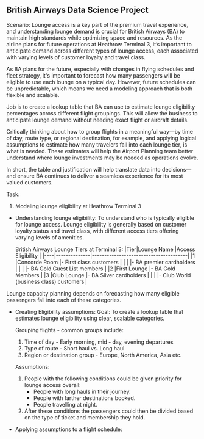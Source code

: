 ## British Airways Data Science Project
Scenario:
Lounge access is a key part of the premium travel experience, and understanding lounge demand is crucial for British Airways (BA) to maintain high standards while optimizing space and resources. As the airline plans for future operations at Heathrow Terminal 3, it’s important to anticipate demand across different types of lounge access, each associated with varying levels of customer loyalty and travel class.

As BA plans for the future, especially with changes in flying schedules and fleet strategy, it's important to forecast how many passengers will be eligible to use each lounge on a typical day. However, future schedules can be unpredictable, which means we need a modeling approach that is both flexible and scalable.

Job is to create a lookup table that BA can use to estimate lounge eligibility percentages across different flight groupings. This will allow the business to anticipate lounge demand without needing exact flight or aircraft details.

Critically thinking about how to group flights in a meaningful way—by time of day, route type, or regional destination, for example, and applying logical assumptions to estimate how many travelers fall into each lounge tier, is what is needed. These estimates will help the Airport Planning team better understand where lounge investments may be needed as operations evolve.

In short, the table and justification will help translate data into decisions—and ensure BA continues to deliver a seamless experience for its most valued customers.

Task:
1. Modeling lounge eligibility at Heathrow Terminal 3
 - Understanding lounge eligibility:
     To understand who is typically eligible for lounge access. Lounge eligibility is generally based on customer loyalty status and travel class, with different access tiers offering varying levels of amenities.

   British Airways Lounge Tiers at Terminal 3:
   |Tier|Lounge Name   |Access Eligibility                     |
   |----|--------------|---------------------------------------|
   |1   |Concorde Room |- First class customers                |
   |    |              |- BA premier cardholders               | 
   |    |              |- BA Gold Guest List members           |
   |2   |First Lounge  |- BA Gold Members                      |
   |3   |Club Lounge   |- BA Silver cardholders                |
   |    |              |- Club World (business class) customers|

  Lounge capacity planning depends on forecasting how many eligible passengers fall into each of these categories.

 - Creating Eligibility assumptions:
    Goal: To create a lookup table that estimates lounge eligibility using clear, scalable categories.

    Grouping flights - common groups include:
    1. Time of day - Early morning, mid - day, evening departures
    2. Type of route - Short haul vs. Long haul
    3. Region or destination group - Europe, North America, Asia etc.

    Assumptions:
    1. People with the following conditions could be given priority for lounge access overall:
       -  People with long hauls in their journey.
       -  People with farther destinations booked.
       -  People travelling at night.
    2. After these conditions the passengers could then be divided based on the type of ticket and membership they hold.

- Applying assumptions to a flight schedule:
  
  
  

